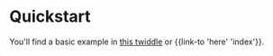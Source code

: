 # Quickstart

You'll find a basic example in [this
twiddle](https://ember-twiddle.com/3691a8576c35ff149bfc26a564ec5437) or
{{link-to 'here' 'index'}}.
